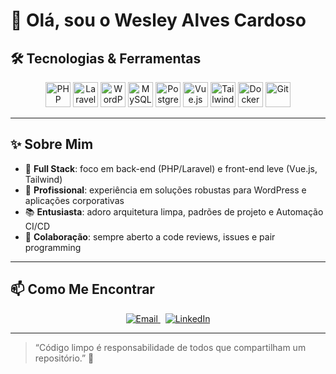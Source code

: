 # 👋 Olá, sou o Wesley Alves Cardoso

## 🛠 Tecnologias & Ferramentas

<p align="center">
  <img src="https://img.shields.io/badge/Language-PHP-blue?style=for-the-badge&logo=php" alt="PHP" height="40"/>
  <img src="https://img.shields.io/badge/Framework-Laravel-red?style=for-the-badge&logo=laravel" alt="Laravel" height="40"/>
  <img src="https://img.shields.io/badge/CMS-WordPress-blue?style=for-the-badge&logo=wordpress" alt="WordPress" height="40"/>
  <img src="https://img.shields.io/badge/DB-MySQL-orange?style=for-the-badge&logo=mysql" alt="MySQL" height="40"/>
  <img src="https://img.shields.io/badge/DB-PostgreSQL-blue?style=for-the-badge&logo=postgresql" alt="PostgreSQL" height="40"/>
  <img src="https://img.shields.io/badge/Frontend-Vue.js-green?style=for-the-badge&logo=vue.js" alt="Vue.js" height="40"/>
  <img src="https://img.shields.io/badge/CSS-Tailwind%20CSS-indigo?style=for-the-badge&logo=tailwind-css" alt="Tailwind" height="40"/>
  <img src="https://img.shields.io/badge/Docker-blue?style=for-the-badge&logo=docker" alt="Docker" height="40"/>
  <img src="https://img.shields.io/badge/VCS-Git-black?style=for-the-badge&logo=git" alt="Git" height="40"/>
</p>

---

## ✨ Sobre Mim

- 🎯 **Full Stack**: foco em back-end (PHP/Laravel) e front-end leve (Vue.js, Tailwind)  
- 💼 **Profissional**: experiência em soluções robustas para WordPress e aplicações corporativas  
- 📚 **Entusiasta**: adoro arquitetura limpa, padrões de projeto e Automação CI/CD  
- 🤝 **Colaboração**: sempre aberto a code reviews, issues e pair programming

---

## 📫 Como Me Encontrar

<p align="center">
  <a href="mailto:cardoso.tads@gmail.com">
    <img src="https://img.shields.io/badge/Email-cardoso.tads@gmail.com-red?style=for-the-badge&logo=gmail" alt="Email"/>
  </a>
  &nbsp;
  <a href="https://linkedin.com/in/wesleyacardoso">
    <img src="https://img.shields.io/badge/LinkedIn-wesleyacardoso-blue?style=for-the-badge&logo=linkedin" alt="LinkedIn"/>
  </a>
</p>

---

> “Código limpo é responsabilidade de todos que compartilham um repositório.” 🚀  

